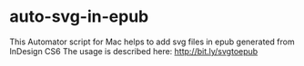 auto-svg-in-epub
================

This Automator script for Mac helps to add svg files in epub generated from InDesign CS6
The usage is described here: http://bit.ly/svgtoepub
